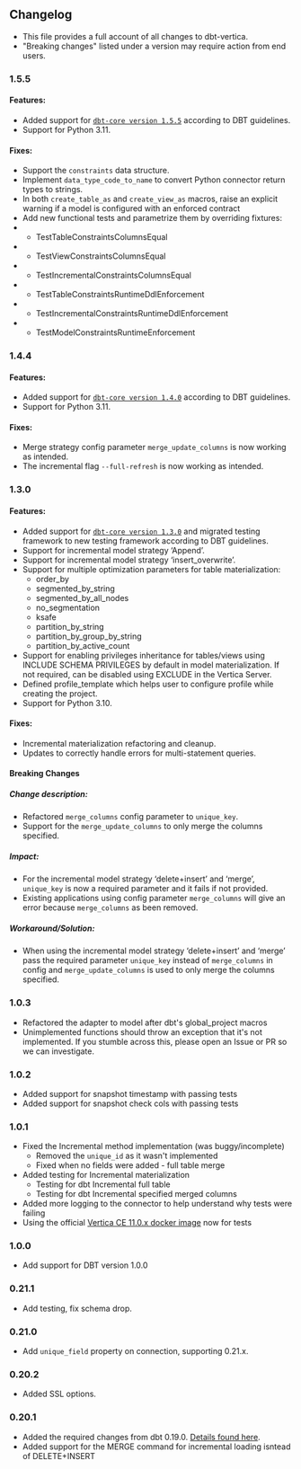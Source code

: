 ## Changelog
- This file provides a full account of all changes to dbt-vertica.
- "Breaking changes" listed under a version may require action from end users.
### 1.5.5
#### Features:
- Added support for [`dbt-core version 1.5.5`](https://github.com/dbt-labs/dbt-core/discussions/7213) according to DBT guidelines. 
- Support for Python 3.11.
#### Fixes:
- Support the `constraints` data structure. 
- Implement `data_type_code_to_name` to convert Python connector return types to strings.
- In both `create_table_as` and `create_view_as` macros, raise an explicit warning if a model is configured with an enforced contract
- Add new functional tests and parametrize them by overriding fixtures:
- - TestTableConstraintsColumnsEqual
- - TestViewConstraintsColumnsEqual
- - TestIncrementalConstraintsColumnsEqual
- - TestTableConstraintsRuntimeDdlEnforcement
- - TestIncrementalConstraintsRuntimeDdlEnforcement
- - TestModelConstraintsRuntimeEnforcement  

### 1.4.4
#### Features:
- Added support for [`dbt-core version 1.4.0`](https://github.com/dbt-labs/dbt-core/discussions/6624) according to DBT guidelines. 
- Support for Python 3.11.
#### Fixes:
- Merge strategy config parameter `merge_update_columns` is now working as intended. 
- The incremental flag `--full-refresh` is now working as intended.
### 1.3.0
#### Features:
- Added support for [`dbt-core version 1.3.0`](https://github.com/dbt-labs/dbt-core/discussions/6011) and migrated testing framework to new testing framework according to DBT guidelines. 
- Support for incremental model strategy ‘Append’. 
- Support for incremental model strategy ‘insert_overwrite’.
- Support for multiple optimization parameters for table materialization:
  - order_by
  - segmented_by_string
  - segmented_by_all_nodes
  - no_segmentation
  - ksafe
  - partition_by_string
  - partition_by_group_by_string
  - partition_by_active_count
- Support for enabling privileges inheritance for tables/views using INCLUDE SCHEMA PRIVILEGES by default in model materialization. If not required, can be disabled using EXCLUDE in the Vertica Server.
- Defined profile_template which helps user to configure profile while creating the project.
- Support for Python 3.10.
#### Fixes:
- Incremental materialization refactoring and cleanup.
- Updates to correctly handle errors for multi-statement queries.
#### Breaking Changes
##### Change description:
- Refactored `merge_columns` config parameter to `unique_key`.
- Support for the `merge_update_columns` to only merge the columns specified.
##### Impact:
- For the incremental model strategy ‘delete+insert’ and ‘merge’, `unique_key` is now a required parameter and it fails if not provided. 
- Existing applications using config parameter `merge_columns` will give an error because `merge_columns` as been removed.
##### Workaround/Solution:
- When using the incremental model strategy ‘delete+insert’ and ‘merge’ pass the required parameter `unique_key` instead of `merge_columns` in config and `merge_update_columns` is used to only merge the columns specified.
### 1.0.3
- Refactored the adapter to model after dbt's global_project macros
- Unimplemented functions should throw an exception that it's not implemented. If you stumble across this, please open an Issue or PR so we can investigate.
### 1.0.2
- Added support for snapshot timestamp with passing tests
- Added support for snapshot check cols with passing tests
### 1.0.1
- Fixed the Incremental method implementation (was buggy/incomplete)
   - Removed the `unique_id` as it wasn't implemented
   - Fixed when no fields were added - full table merge
- Added testing for Incremental materialization
  - Testing for dbt Incremental full table
  - Testing for dbt Incremental specified merged columns
- Added more logging to the connector to help understand why tests were failing
- Using the official [Vertica CE 11.0.x docker image](https://hub.docker.com/r/vertica/vertica-ce) now for tests
### 1.0.0
- Add support for DBT version 1.0.0
### 0.21.1
- Add testing, fix schema drop.
### 0.21.0
- Add `unique_field` property on connection, supporting 0.21.x.
### 0.20.2
- Added SSL options.
### 0.20.1
- Added the required changes from dbt 0.19.0. [Details found here](https://docs.getdbt.com/docs/guides/migration-guide/upgrading-to-0-19-0#for-dbt-plugin-maintainers).
- Added support for the MERGE command for incremental loading isntead of DELETE+INSERT